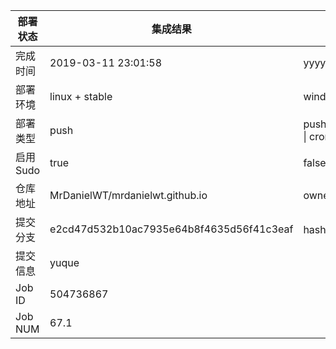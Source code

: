 部署状态 | 集成结果 | 参考值
---|---|---
完成时间 | 2019-03-11 23:01:58 | yyyy-mm-dd hh:mm:ss
部署环境 | linux + stable | window \| linux + stable
部署类型 | push | push \| pull_request \| api \| cron
启用Sudo | true | false \| true
仓库地址 | MrDanielWT/mrdanielwt.github.io | owner_name/repo_name
提交分支 | e2cd47d532b10ac7935e64b8f4635d56f41c3eaf | hash 16位
提交信息 | yuque |
Job ID   | 504736867 |
Job NUM  | 67.1 |
